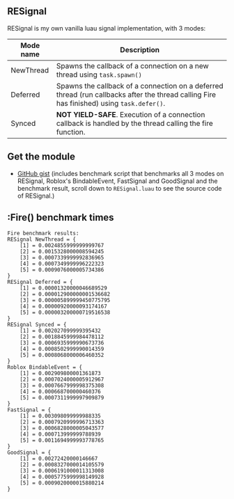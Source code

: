 ## RESignal
RESignal is my own vanilla luau signal implementation, with 3 modes:

| Mode name | Description                                                                                                                                 |
|-----------|---------------------------------------------------------------------------------------------------------------------------------------------|
| NewThread | Spawns the callback of a connection on a new thread using ``task.spawn()``                                                                  |
| Deferred  | Spawns the callback of a connection on a deferred thread (run callbacks after the thread calling Fire has finished) using ``task.defer()``. |
| Synced    | **NOT YIELD-SAFE**. Execution of a connection callback is handled by the thread calling the fire function.                                  |

## Get the module
- [GitHub gist](https://gist.github.com/RealEthanPlayzDev/c66c91006d75fc89c43171a372587bdb) (includes benchmark script that benchmarks all 3 modes on RESignal, Roblox's BindableEvent, FastSignal and GoodSignal and the benchmark result, scroll down to ``RESignal.luau`` to see the source code of RESignal.)

## :Fire() benchmark times
```
Fire benchmark results:
RESignal NewThread = {
    [1] = 0.0024855999999999767
    [2] = 0.0015328000008594245
    [3] = 0.0007339999992836965
    [4] = 0.0007349999996222323
    [5] = 0.0009076000005734386
}
RESignal Deferred = {
    [1] = 0.00001320000046689529
    [2] = 0.000012900000001536682
    [3] = 0.000005899999450775795
    [4] = 0.00000920000093174167
    [5] = 0.000003200000719516538
}
RESignal Synced = {
    [1] = 0.002027099999395432
    [2] = 0.0018845999984478112
    [3] = 0.0006935999990673736
    [4] = 0.0008502999990014359
    [5] = 0.0008068000006460352
}
Roblox BindableEvent = {
    [1] = 0.002909800001361873
    [2] = 0.0007024000005912967
    [3] = 0.0007667999998375308
    [4] = 0.000668700000460376
    [5] = 0.0007311999997909879
}
FastSignal = {
    [1] = 0.003098099999988335
    [2] = 0.0007920999996713363
    [3] = 0.0006828000005043577
    [4] = 0.000713999999788939
    [5] = 0.0011694999993778765
}
GoodSignal = {
    [1] = 0.00272420000146667
    [2] = 0.0008327000014105579
    [3] = 0.0006191000011313008
    [4] = 0.0005775999998149928
    [5] = 0.0009020000015880214
}
```